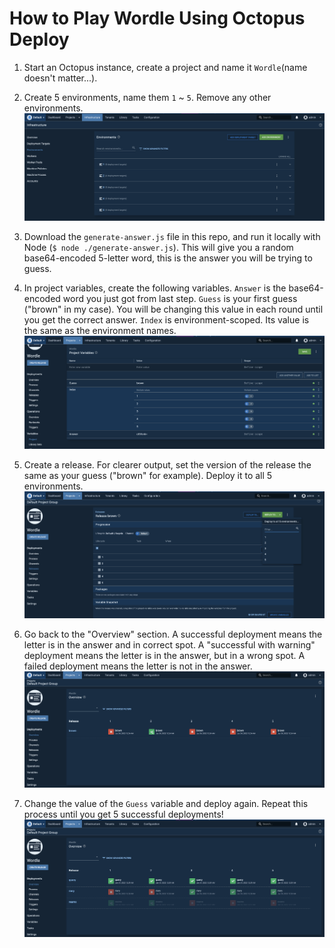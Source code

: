 # How to Play Wordle Using Octopus Deploy

1. Start an Octopus instance, create a project and name it `Wordle`(name doesn't matter...).

2. Create 5 environments, name them `1` ~ `5`. Remove any other environments.
![](./screenshots/set-environments.png)

3. Download the `generate-answer.js` file in this repo, and run it locally with Node (`$ node ./generate-answer.js`). This will give you a random base64-encoded 5-letter word, this is the answer you will be trying to guess.

4. In project variables, create the following variables. `Answer` is the base64-encoded word you just got from last step. `Guess` is your first guess ("brown" in my case). You will be changing this value in each round until you get the correct answer. `Index` is environment-scoped. Its value is the same as the environment names.
![](./screenshots/create-variables.png)

5. Create a release. For clearer output, set the version of the release the same as your guess ("brown" for example). Deploy it to all 5 environments.
![](./screenshots/deploy.png)

6. Go back to the "Overview" section. A successful deployment means the letter is in the answer and in correct spot. A "successful with warning" deployment means the letter is in the answer, but in a wrong spot. A failed deployment means the letter is not in the answer.
![](./screenshots/deployment-results.png)

7. Change the value of the `Guess` variable and deploy again. Repeat this process until you get 5 successful deployments!
![](./screenshots/all-passing.png)
